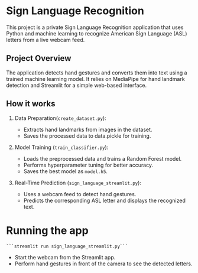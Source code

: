 # Sign Language Recognition

This project is a private Sign Language Recognition application that uses Python and machine learning to recognize American Sign Language (ASL) letters from a live webcam feed.

## Project Overview

The application detects hand gestures and converts them into text using a trained machine learning model. It relies on MediaPipe for hand landmark detection and Streamlit for a simple web-based interface.

## How it works

1.  Data Preparation(```create_dataset.py```):
    - Extracts hand landmarks from images in the dataset.
    - Saves the processed data to data.pickle for training.

1.  Model Training (```train_classifier.py```):
    - Loads the preprocessed data and trains a Random Forest model.
    - Performs hyperparameter tuning for better accuracy.
    - Saves the best model as ```model.h5```.

1.  Real-Time Prediction (```sign_language_streamlit.py```):
    - Uses a webcam feed to detect hand gestures.
    - Predicts the corresponding ASL letter and displays the recognized text.
  
# Running the app
    ```streamlit run sign_language_streamlit.py```
- Start the webcam from the Streamlit app.
- Perform hand gestures in front of the camera to see the detected letters.

